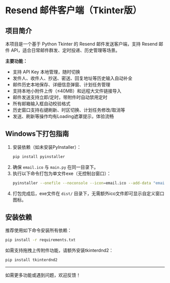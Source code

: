 # Resend 邮件客户端（Tkinter版）

## 项目简介

本项目是一个基于 Python Tkinter 的 Resend 邮件发送客户端，支持 Resend 邮件 API，适合日常邮件群发、定时投递、历史管理等场景。

**主要功能：**
- 支持 API Key 本地管理，随时切换
- 发件人、收件人、抄送、密送、回复地址等历史输入自动补全
- 邮件历史本地保存、详细信息弹窗、计划任务管理
- 支持本地小附件上传（≤40MB）和远程大文件链接导入
- 邮件发送支持立即/定时，带附件时自动禁用定时
- 所有邮箱输入框自动校验格式
- 历史窗口支持右键刷新、时区切换、计划任务修改/取消等
- 发送、刷新等操作均有Loading遮罩提示，体验流畅

## Windows下打包指南

1. 安装依赖（如未安装PyInstaller）：
   ```bash
   pip install pyinstaller
   ```
2. 确保 `email.ico` 与 `main.py` 在同一目录下。
3. 执行以下命令打包为单文件exe（无控制台窗口）：
   ```bash
   pyinstaller --onefile --noconsole --icon=email.ico --add-data "email.ico;." main.py
   ```
4. 打包完成后，exe文件在 `dist/` 目录下，无需额外ico文件即可显示自定义窗口图标。

## 安装依赖

推荐使用如下命令安装所有依赖：

```bash
pip install -r requirements.txt
```

如需支持拖拽上传附件功能，请额外安装tkinterdnd2：

```bash
pip install tkinterdnd2
```

---
如需更多功能或遇到问题，欢迎反馈！ 